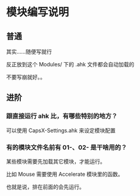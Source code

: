 # 模块编写说明

## 普通

其实……随便写就行

反正放到这个 Modules/ 下的 .ahk 文件都会自动加载的

不要写崩就好。。

## 进阶

### 跟直接运行 ahk 比，有哪些特别的地方？
可以使用 CapsX-Settings.ahk 来设定模块配置

### 有的模块文件名前有 01-、02- 是干啥用的？

某些模块需要先加载其它模块，才能运行。

比如 Mouse 需要使用 Accelerate 模块里的函数。

也就是说，排在前面的会先运行。